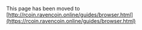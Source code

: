 This page has been moved to [http://rcoin.ravencoin.online/guides/browser.html](https://rcoin.ravencoin.online/guides/browser.html)

